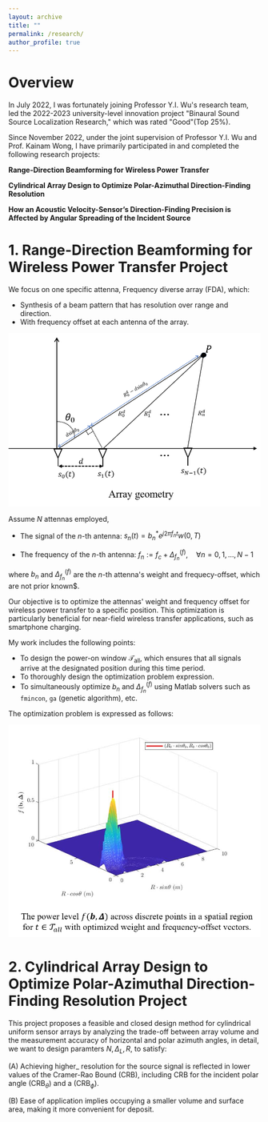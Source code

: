 ```yaml
---
layout: archive
title: ""
permalink: /research/
author_profile: true
---
```



# Overview

In July 2022, I was fortunately joining Professor Y.I. Wu's research team, led the 2022-2023 university-level innovation project "Binaural Sound Source Localization Research," which was rated "Good"(Top 25%).

Since November 2022, under the joint supervision of Professor Y.I. Wu and Prof. Kainam Wong, I have primarily participated in and completed the following research projects:

**Range-Direction Beamforming for Wireless Power Transfer**

**Cylindrical Array Design to Optimize Polar-Azimuthal Direction-Finding Resolution**

**How an Acoustic Velocity-Sensor’s Direction-Finding Precision is Affected by Angular Spreading of the Incident Source**

# 1. Range-Direction Beamforming for Wireless Power Transfer Project

We focus on one specific attenna, Frequency diverse array (FDA), which:
* Synthesis of a beam pattern that has resolution over range and direction.
* With frequency offset at each antenna of the array.

![geometry](wpt-geometry.png)

Assume $N$ attennas employed,

- The signal of the $n$-th antenna: $s_n(t) = b_n^* e^{j2\pi f_n t} w(0, T)$

- The frequency of the $n$-th antenna: $f_n := f_c + \Delta_{f_n}^{(f)}, \quad \forall n = 0, 1, \ldots, N-1$

where $b_n$ and $\Delta_{f_n}^{(f)}$ are the $n$-th attenna's weight and frequecy-offset, which are not prior known$.

Our objective is to optimize the attennas' weight and frequency offset for wireless power transfer to a specific position. This optimization is particularly beneficial for near-field wireless transfer applications, such as smartphone charging.

My work includes the following points:

* To design the power-on window $\mathcal{T}_{\text{all}}$, which ensures that all signals arrive at the designated position during this time period.
* To thoroughly design the optimization problem expression.
* To simultaneously optimize $b_n$ and $\Delta_{f_n}^{(f)}$ using Matlab solvers such as `fmincon`, `ga` (genetic algorithm), etc.

The optimization problem is expressed as follows:


![3D diagram](wpt-diagram.png)

# 2. Cylindrical Array Design to Optimize Polar-Azimuthal Direction-Finding Resolution Project

This project proposes a feasible and closed design method for cylindrical uniform sensor arrays by analyzing the trade-off between array volume and the measurement accuracy of horizontal and polar azimuth angles, in detail, we want to design paramters ${N, \Delta_{L}, R}$, to satisfy:

(A) Achieving higher_ resolution for the source signal is reflected in lower values of the Cramer-Rao Bound (CRB), including CRB for the incident polar angle 
(CRB$_{\theta}$) and a (CRB$_{\phi}$).

(B) Ease of application implies occupying a smaller volume and surface area, making it more convenient for deposit.









